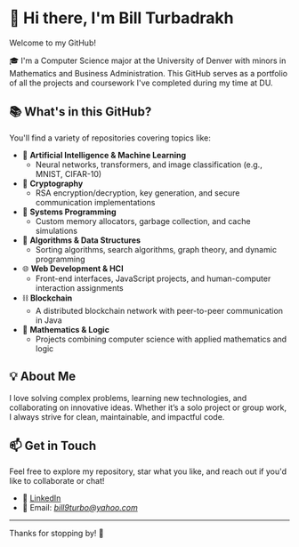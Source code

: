 # 👋 Hi there, I'm Bill Turbadrakh

Welcome to my GitHub!

🎓 I'm a Computer Science major at the University of Denver with minors in Mathematics and Business Administration.
This GitHub serves as a portfolio of all the projects and coursework I've completed during my time at DU.

## 📚 What's in this GitHub?

You'll find a variety of repositories covering topics like:

- 🧠 **Artificial Intelligence & Machine Learning**
  - Neural networks, transformers, and image classification (e.g., MNIST, CIFAR-10)
- 🔐 **Cryptography**
  - RSA encryption/decryption, key generation, and secure communication implementations
- 💾 **Systems Programming**
  - Custom memory allocators, garbage collection, and cache simulations
- 🧮 **Algorithms & Data Structures**
  - Sorting algorithms, search algorithms, graph theory, and dynamic programming
- 🌐 **Web Development & HCI**
  - Front-end interfaces, JavaScript projects, and human-computer interaction assignments
- ⛓️ **Blockchain**
  - A distributed blockchain network with peer-to-peer communication in Java
- 🧪 **Mathematics & Logic**
  - Projects combining computer science with applied mathematics and logic

## 💡 About Me

I love solving complex problems, learning new technologies, and collaborating on innovative ideas. 
Whether it’s a solo project or group work, I always strive for clean, maintainable, and impactful code.

## 📫 Get in Touch

Feel free to explore my repository, star what you like, and reach out if you'd like to collaborate or chat!

- 💼 [LinkedIn](www.linkedin.com/in/bill-turbadrakh-77260828a) 
- 📧 Email: *bill9turbo@yahoo.com* 
---
Thanks for stopping by! 🙌
